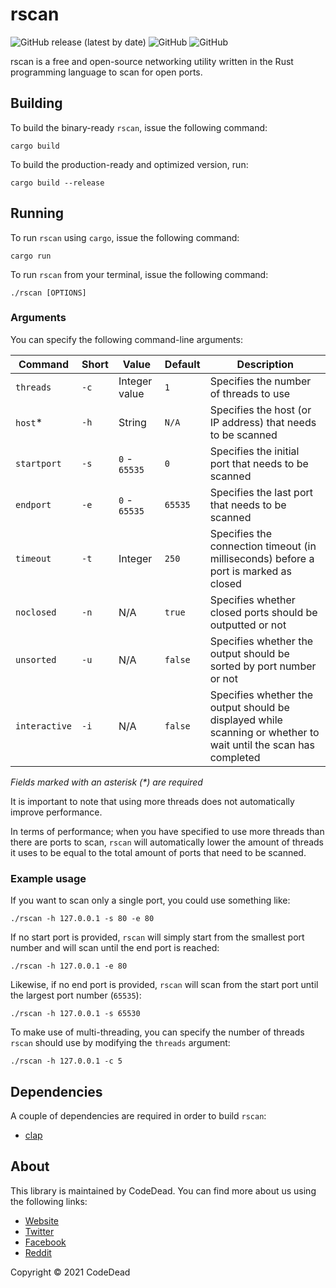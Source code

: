 # rscan

![GitHub release (latest by date)](https://img.shields.io/github/v/release/CodeDead/rscan)
![GitHub](https://img.shields.io/badge/language-Rust-green)
![GitHub](https://img.shields.io/github/license/CodeDead/rscan)

rscan is a free and open-source networking utility written in the Rust programming language to scan for open ports.

## Building

To build the binary-ready `rscan`, issue the following command:
```shell
cargo build
```

To build the production-ready and optimized version, run:
```shell
cargo build --release
```

## Running

To run `rscan` using `cargo`, issue the following command:

```shell
cargo run
```

To run `rscan` from your terminal, issue the following command:
```shell
./rscan [OPTIONS]
```

### Arguments

You can specify the following command-line arguments:

| Command       | Short | Value            | Default | Description                                                                                                     |
|---------------|-------|------------------|---------|-----------------------------------------------------------------------------------------------------------------|
| `threads`     | `-c`  | Integer value    | `1`     | Specifies the number of threads to use                                                                          |
| `host`*       | `-h`  | String           | `N/A`   | Specifies the host (or IP address) that needs to be scanned                                                     |
| `startport`   | `-s`  | `0` - `65535`    | `0`     | Specifies the initial port that needs to be scanned                                                             |
| `endport`     | `-e`  | `0` - `65535`    | `65535` | Specifies the last port that needs to be scanned                                                                |
| `timeout`     | `-t`  | Integer          | `250`   | Specifies the connection timeout (in milliseconds) before a port is marked as closed                            |
| `noclosed`    | `-n`  | N/A              | `true`  | Specifies whether closed ports should be outputted or not                                                       |
| `unsorted`    | `-u`  | N/A              | `false` | Specifies whether the output should be sorted by port number or not                                             |
| `interactive` | `-i`  | N/A              | `false` | Specifies whether the output should be displayed while scanning or whether to wait until the scan has completed |

*Fields marked with an asterisk (\*) are required*

It is important to note that using more threads does not automatically improve performance.

In terms of performance; when you have specified to use more threads than there are ports to scan, `rscan` will automatically lower the amount of threads it uses to be equal to the total amount of ports
that need to be scanned.

### Example usage

If you want to scan only a single port, you could use something like:
```shell
./rscan -h 127.0.0.1 -s 80 -e 80
```

If no start port is provided, `rscan` will simply start from the smallest port number and will scan until the end port is reached:
```shell
./rscan -h 127.0.0.1 -e 80
```

Likewise, if no end port is provided, `rscan` will scan from the start port until the largest port number (`65535`):
```shell
./rscan -h 127.0.0.1 -s 65530
```

To make use of multi-threading, you can specify the number of threads `rscan` should use by modifying the `threads` argument:
```shell
./rscan -h 127.0.0.1 -c 5
```

## Dependencies

A couple of dependencies are required in order to build `rscan`:

* [clap](https://crates.io/crates/clap)

## About

This library is maintained by CodeDead. You can find more about us using the following links:

* [Website](https://codedead.com)
* [Twitter](https://twitter.com/C0DEDEAD)
* [Facebook](https://facebook.com/deadlinecodedead)
* [Reddit](https://reddit.com/r/CodeDead/)

Copyright © 2021 CodeDead
